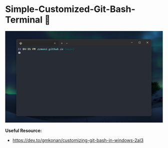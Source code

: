 # Simple-Customized-Git-Bash-Terminal 🐼

<div align="center">
  
![preview](git-terminal.png)
  
</div>


**Useful Resource:**
- https://dev.to/gmkonan/customizing-git-bash-in-windows-2al3
